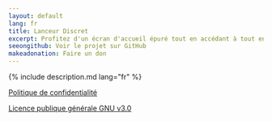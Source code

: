 ```yaml
---
layout: default
lang: fr
title: Lanceur Discret
excerpt: Profitez d'un écran d'accueil épuré tout en accédant à tout en un instant
seeongithub: Voir le projet sur GitHub
makeadonation: Faire un don
---
```


{% include description.md lang="fr" %}

[Politique de confidentialité](privacy-policy-discreet-launcher.html)

[Licence publique générale GNU v3.0](https://www.gnu.org/licenses/gpl-3.0.txt)
